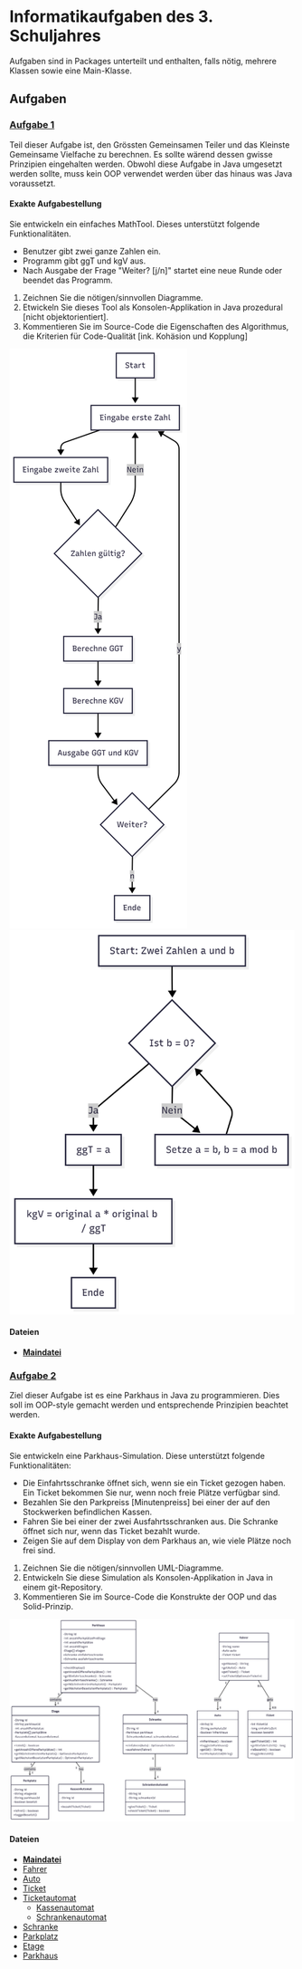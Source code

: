 # Informatikaufgaben des 3. Schuljahres
Aufgaben sind in Packages unterteilt und enthalten, falls nötig, mehrere Klassen sowie eine Main-Klasse.

## Aufgaben
### [Aufgabe 1](src/Aufgabe1)
Teil dieser Aufgabe ist, den Grössten Gemeinsamen Teiler und das 
Kleinste Gemeinsame Vielfache zu berechnen. Es sollte wärend
dessen gwisse Prinzipien eingehalten werden. Obwohl diese
Aufgabe in Java umgesetzt werden sollte, muss kein OOP verwendet
werden über das hinaus was Java voraussetzt.

#### Exakte Aufgabestellung
Sie entwickeln ein einfaches MathTool. Dieses unterstützt folgende
Funktionalitäten.
- Benutzer gibt zwei ganze Zahlen ein.
- Programm gibt ggT und kgV aus.
- Nach Ausgabe der Frage "Weiter? [j/n]" startet eine neue Runde
  oder beendet das Programm.

1. Zeichnen Sie die nötigen/sinnvollen Diagramme.
2. Etwickeln Sie dieses Tool als Konsolen-Applikation in Java
   prozedural [nicht objektorientiert].
3. Kommentieren Sie im Source-Code die Eigenschaften des 
   Algorithmus, die Kriterien für Code-Qualität [ink. Kohäsion 
   und Kopplung]

![Programmablaufflowchart](src/Aufgabe1/FlowchartAufgabe1.png)
![Algorithmusflowchart](src/Aufgabe1/Aufgabe1AlgorithmusFlowchart.png)

#### Dateien
- [__Maindatei__](src/Aufgabe1/Main.java)

### [Aufgabe 2](src/Aufgabe2)
Ziel dieser Aufgabe ist es eine Parkhaus in Java zu programmieren.
Dies soll im OOP-style gemacht werden und entsprechende Prinzipien
beachtet werden.

#### Exakte Aufgabestellung
Sie entwickeln eine Parkhaus-Simulation. Diese unterstützt 
folgende Funktionalitäten:
- Die Einfahrtsschranke öffnet sich, wenn sie ein Ticket gezogen
  haben. Ein Ticket bekommen Sie nur, wenn noch freie Plätze
  verfügbar sind.
- Bezahlen Sie den Parkpreiss [Minutenpreiss] bei einer der auf
  den Stockwerken befindlichen Kassen.
- Fahren Sie bei einer der zwei Ausfahrtsschranken aus. Die 
  Schranke öffnet sich nur, wenn das Ticket bezahlt wurde.
- Zeigen Sie auf dem Display von  dem Parkhaus an, wie viele
  Plätze noch frei sind.

1. Zeichnen Sie die nötigen/sinnvollen UML-Diagramme.
2. Entwickeln Sie diese Simulation als Konsolen-Applikation in 
   Java in einem git-Repository.
3. Kommentieren Sie im Source-Code die Konstrukte der OOP und das
   Solid-Prinzip.

![UML](src/Aufgabe2/UMLAufgabe2.png)

#### Dateien
- [__Maindatei__](src/Aufgabe2/Main.java)
- [Fahrer](src/Aufgabe2/Fahrer.java)
- [Auto](src/Aufgabe2/Auto.java)
- [Ticket](src/Aufgabe2/Ticket.java)
- [Ticketautomat](src/Aufgabe2/TicketAutomat.java)
  - [Kassenautomat](src/Aufgabe2/KassenAutomat.java)
  - [Schrankenautomat](src/Aufgabe2/SchrankenAutomat.java)
- [Schranke](src/Aufgabe2/Schranke.java)
- [Parkplatz](src/Aufgabe2/Parkhaus.java)
- [Etage](src/Aufgabe2/Etage.java)
- [Parkhaus](src/Aufgabe2/Parkhaus.java)
